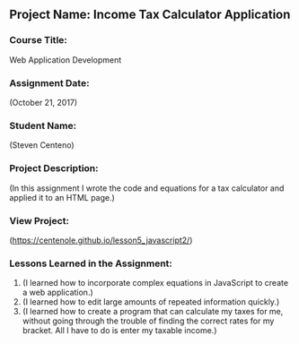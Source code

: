 ## Project Name:  Income Tax Calculator Application

### Course Title:
Web Application Development

### Assignment Date:  
(October 21, 2017)

### Student Name:  
(Steven Centeno)

### Project Description:
(In this assignment I wrote the code and equations for a tax calculator and applied it to an HTML page.)

### View Project:
(https://centenole.github.io/lesson5_javascript2/)

### Lessons Learned in the Assignment:
1. (I learned how to incorporate complex equations in JavaScript to create a web application.)
2. (I learned how to edit large amounts of repeated information quickly.)
3. (I learned how to create a program that can calculate my taxes for me, without going through the trouble of finding the correct rates for my bracket. All I have to do is enter my taxable income.)

